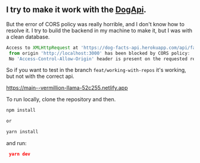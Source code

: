 
## I try to make it work with the [DogApi](https://github.com/kinduff/dog-api).

But the error of CORS policy was really horrible, and I don't know how to resolve it. I try to build the backend in my machine to make it, but I was with a clean database.

```js
Access to XMLHttpRequest at 'https://dog-facts-api.herokuapp.com/api/facts?number=5'
 from origin 'http://localhost:3000' has been blocked by CORS policy: 
 No 'Access-Control-Allow-Origin' header is present on the requested resource.
```

So if you want to test in the branch `feat/working-with-repos` it's working, but not with the correct api.

https://main--vermillion-llama-52c255.netlify.app

To run locally, clone the repository and then.

```sh
npm install

or 

yarn install
```

and run:


```json
 yarn dev                       
```
